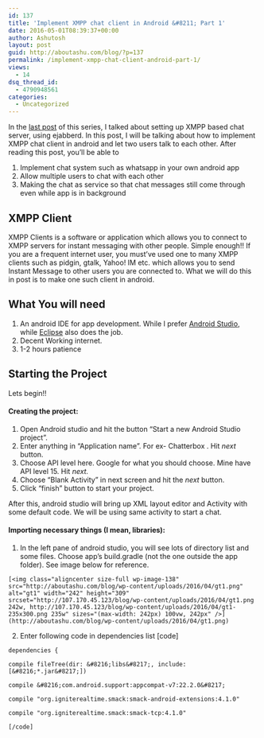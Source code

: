 ```yaml
---
id: 137
title: 'Implement XMPP chat client in Android &#8211; Part 1'
date: 2016-05-01T08:39:37+00:00
author: Ashutosh
layout: post
guid: http://aboutashu.com/blog/?p=137
permalink: /implement-xmpp-chat-client-android-part-1/
views:
  - 14
dsq_thread_id:
  - 4790948561
categories:
  - Uncategorized
---
```

In the [last post](http://aboutashu.com/blog/xmpp-chat-server/) of this series, I talked about setting up XMPP based chat server, using ejabberd. In this post, I will be talking about how to implement XMPP chat client in android and let two users talk to each other. After reading this post, you&#8217;ll be able to

  1. Implement chat system such as whatsapp in your own android app
  2. Allow multiple users to chat with each other
  3. Making the chat as service so that chat messages still come through even while app is in background

## XMPP Client

XMPP Clients is a software or application which allows you to connect to XMPP servers for instant messaging with other people. Simple enough!! If you are a frequent internet user, you must&#8217;ve used one to many XMPP clients such as pidgin, gtalk, Yahoo! IM etc. which allows you to send Instant Message to other users you are connected to. What we will do this in post is to make one such client in android.

## What You will need

  1. An android IDE for app development. While I prefer [Android Studio](http://developer.android.com/sdk/index.html), while [Eclipse](https://eclipse.org/) also does the job.
  2. Decent Working internet.
  3. 1-2 hours patience

## Starting the Project

Lets begin!!

#### Creating the project:

  1. Open Android studio and hit the button &#8220;Start a new Android Studio project&#8221;.
  2. Enter anything in &#8220;Application name&#8221;. For ex- Chatterbox . Hit _next_ button.
  3. Choose API level here. Google for what you should choose. Mine have API level 15. Hit _next._
  4. Choose &#8220;Blank Activity&#8221; in next screen and hit the _next_ button.
  5. Click &#8220;finish&#8221; button to start your project.

After this, android studio will bring up XML layout editor and Activity with some default code. We will be using same activity to start a chat.

#### Importing necessary things (I mean, libraries):

  1. In the left pane of android studio, you will see lots of directory list and some files. Choose app&#8217;s build.gradle (not the one outside the app folder). See image below for reference.
  
    [<img class="aligncenter size-full wp-image-138" src="http://aboutashu.com/blog/wp-content/uploads/2016/04/gt1.png" alt="gt1" width="242" height="309" srcset="http://107.170.45.123/blog/wp-content/uploads/2016/04/gt1.png 242w, http://107.170.45.123/blog/wp-content/uploads/2016/04/gt1-235x300.png 235w" sizes="(max-width: 242px) 100vw, 242px" />](http://aboutashu.com/blog/wp-content/uploads/2016/04/gt1.png)
  2. Enter following code in dependencies list 
    [code]
  
    dependencies {
  
    compile fileTree(dir: &#8216;libs&#8217;, include: [&#8216;*.jar&#8217;])
  
    compile &#8216;com.android.support:appcompat-v7:22.2.0&#8217;
  
    compile "org.igniterealtime.smack:smack-android-extensions:4.1.0"
  
    compile "org.igniterealtime.smack:smack-tcp:4.1.0"
  
    [/code]